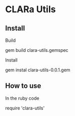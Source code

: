 # CLARa Utils

## Install
Build

gem build clara-utils.gemspec

Install

gem instal clara-utils-0.0.1.gem 

## How to use
In the ruby code 

require 'clara-utils'
